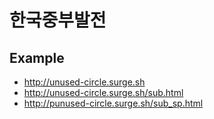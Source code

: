 # 한국중부발전

## Example
* http://unused-circle.surge.sh
* http://unused-circle.surge.sh/sub.html
* http://punused-circle.surge.sh/sub_sp.html